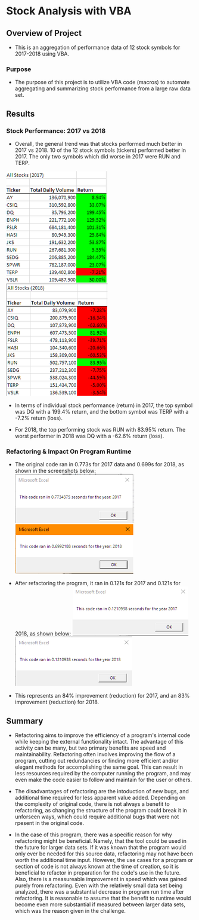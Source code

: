 # Stock Analysis with VBA

## Overview of Project
* This is an aggregation of performance data of 12 stock symbols for 2017-2018 using VBA.

### Purpose
* The purpose of this project is to utilize VBA code (macros) to automate aggregating and summarizing stock performance from a large raw data set.

## Results

### Stock Performance: 2017 vs 2018
* Overall, the general trend was that stocks performed much better in 2017 vs 2018. 10 of the 12 stock symbols (tickers) performed better in 2017. The only two symbols which did worse in 2017 were RUN and TERP. 

![alt text](https://github.com/XZandermarsh/stock-analysis/blob/master/Resources/VBA_Challenge_2017_Original_Results.png "2017 Results")
![alt text](https://github.com/XZandermarsh/stock-analysis/blob/master/Resources/VBA_Challenge_2018_Original_Results.png "2018 Results")

* In terms of individual stock performance (return) in 2017, the top symbol was DQ with a 199.4% return, and the bottom symbol was TERP with a -7.2% return (loss). 

* For 2018, the top performing stock was RUN with 83.95% return. The worst performer in 2018 was DQ with a -62.6% return (loss).

### Refactoring & Impact On Program Runtime
* The original code ran in 0.773s for 2017 data and 0.699s for 2018, as shown in the screenshots below:
![alt text](https://github.com/XZandermarsh/stock-analysis/blob/master/Resources/VBA_Challenge_2017_Original_Time.png "2017 Original Runtime")
![alt text](https://github.com/XZandermarsh/stock-analysis/blob/master/Resources/VBA_Challenge_2018_Original_Time.png "2018 Original Runtime")

* After refactoring the program, it ran in 0.121s for 2017 and 0.121s for 2018, as shown below:
![alt text](https://github.com/XZandermarsh/stock-analysis/blob/master/Resources/VBA_Challenge_2017_Refactored_Time.png "2017 Refactored Runtime")
![alt text](https://github.com/XZandermarsh/stock-analysis/blob/master/Resources/VBA_Challenge_2018_Refactored_Time.png "2018 Refactored Runtime")

* This represents an 84% improvement (reduction) for 2017, and an 83% improvement (reduction) for 2018.
## Summary
* Refactoring aims to improve the efficiency of a program's internal code while keeping the external functionality intact. The advantage of this activity can be many, but two primary benefits are speed and maintainability. Refactoring often involves improving the flow of a program, cutting out redundancies or finding more efficient and/or elegant methods for accomplishing the same goal. This can result in less resources required by the computer running the program, and may even make the code easier to follow and maintain for the user or others.

* The disadvantages of refactoring are the intoduction of new bugs, and additional time required for less apparent value added. Depending on the complexity of original code, there is not always a benefit to refactoring, as changing the structure of the program could break it in unforseen ways, which could require additional bugs that were not rpesent in the original code. 

* In the case of this program, there was a specific reason for why refactoring might be beneficial. Namely, that the tool could be used in the future for larger data sets. If it was known that the program would only ever be needed for this source data, refactoring may not have been worth the additional time input. However, the use cases for a program or section of code is not always known at the time of creation, so it is beneficial to refactor in preparation for the code's use in the future. Also, there is a measureable improvement in speed which was gained purely from refactoring. Even with the relatively small data set being analyzed, there was a substantial decrease in program run time after refactoring. It is reasonable to assume that the benefit to runtime would become even more substantial if measured between larger data sets, which was the reason given in the challenge.



